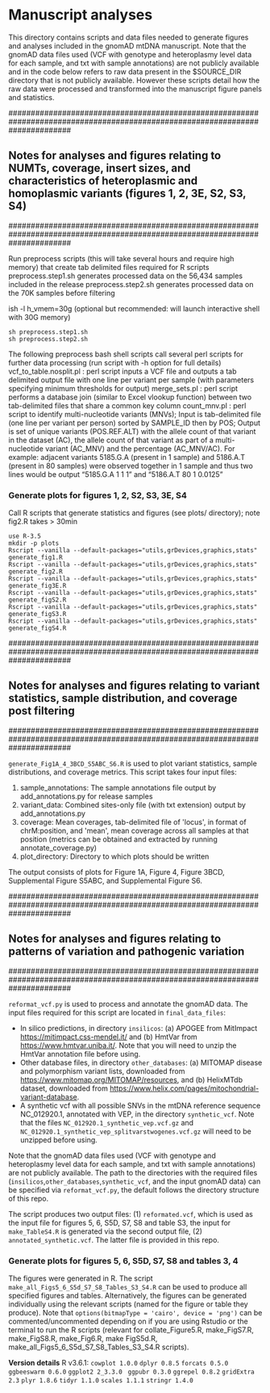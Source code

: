# Manuscript analyses
This directory contains scripts and data files needed to generate figures and analyses included in the gnomAD mtDNA manuscript. Note that the gnomAD data files used (VCF with genotype and heteroplasmy level data for each sample, and txt with sample annotations) are not publicly available and in the code below refers to raw data present in the $SOURCE_DIR directory that is not publicly available. However these scripts detail how the raw data were processed and transformed into the manuscript figure panels and statistics. 

##############################################################################################################################
## Notes for analyses and figures relating to NUMTs, coverage, insert sizes, and characteristics of heteroplasmic and homoplasmic variants (figures 1, 2, 3E, S2, S3, S4)
##############################################################################################################################

Run preprocess scripts (this will take several hours and require high memory) that create tab delimited files required for R scripts
preprocess.step1.sh generates processed data on the 56,434 samples included in the release 
preprocess.step2.sh generates processed data on the 70K samples before filtering

ish -l h_vmem=30g (optional but recommended: will launch interactive shell with 30G memory)
```
sh preprocess.step1.sh
sh preprocess.step2.sh
```

The following preprocess bash shell scripts call several perl scripts for further data processing (run script with -h option for full details)
 vcf_to_table.nosplit.pl : perl script inputs a VCF file and outputs a tab delimited output file with one line per variant per sample (with parameters specifying minimum thresholds for output)
 merge_sets.pl : perl script performs a database join (similar to Excel vlookup function) between two tab-delimited files that share a common key column
 count_mnv.pl : perl script to identify multi-nucleotide variants (MNVs); Input is tab-delimited file (one line per variant per person) sorted by SAMPLE_ID then by POS; Output is set of unique variants (POS.REF.ALT) with the allele count of that variant in the dataset (AC), the allele count of that variant as part of a multi-nucleotide variant (AC_MNV) and the percentage (AC_MNV/AC). For example: adjacent variants 5185.G.A (present in 1 sample) and 5186.A.T (present in 80 samples) were observed together in 1 sample and thus two lines would be output “5185.G.A 1 1 1” and “5186.A.T 80 1 0.0125”

### Generate plots for figures 1, 2, S2, S3, 3E, S4
Call R scripts that generate statistics and figures (see plots/ directory); 
note fig2.R takes > 30min

```
use R-3.5
mkdir -p plots
Rscript --vanilla --default-packages="utils,grDevices,graphics,stats" generate_fig1.R
Rscript --vanilla --default-packages="utils,grDevices,graphics,stats" generate_fig2.R
Rscript --vanilla --default-packages="utils,grDevices,graphics,stats" generate_fig3E.R
Rscript --vanilla --default-packages="utils,grDevices,graphics,stats" generate_figS2.R
Rscript --vanilla --default-packages="utils,grDevices,graphics,stats" generate_figS3.R
Rscript --vanilla --default-packages="utils,grDevices,graphics,stats" generate_figS4.R
```


##############################################################################################################################
## Notes for analyses and figures relating to variant statistics, sample distribution, and coverage post filtering
##############################################################################################################################

`generate_Fig1A_4_3BCD_S5ABC_S6.R` is used to plot variant statistics, sample distributions, and coverage metrics. This script takes four input files:
1. sample_annotations: The sample annotations file output by add_annotations.py for release samples
2. variant_data: Combined sites-only file (with txt extension) output by add_annotations.py
3. coverage: Mean coverages, tab-delimited file of 'locus', in format of chrM:position, and 'mean', mean coverage across all samples at that position (metrics can be obtained and extracted by running annotate_coverage.py)
4. plot_directory: Directory to which plots should be written

The output consists of plots for Figure 1A, Figure 4, Figure 3BCD, Supplemental Figure S5ABC, and Supplemental Figure S6.


##############################################################################################################################
## Notes for analyses and figures relating to patterns of variation and pathogenic variation
##############################################################################################################################


`reformat_vcf.py` is used to process and annotate the gnomAD data. The input files required for this script are located in `final_data_files`:
- In silico predictions, in directory `insilicos`: (a) APOGEE from MitImpact https://mitimpact.css-mendel.it/ and (b) HmtVar from https://www.hmtvar.uniba.it/. Note that you will need to unzip the HmtVar annotation file before using.
- Other database files, in directory `other_databases`: (a) MITOMAP disease and polymorphism variant lists, downloaded from https://www.mitomap.org/MITOMAP/resources, and (b) HelixMTdb dataset, downloaded from https://www.helix.com/pages/mitochondrial-variant-database.
- A synthetic vcf with all possible SNVs in the mtDNA reference sequence NC_012920.1, annotated with VEP, in the directory `synthetic_vcf`. Note that the files `NC_012920.1_synthetic_vep.vcf.gz` and `NC_012920.1_synthetic_vep_splitvarstwogenes.vcf.gz` will need to be unzipped before using.

Note that the gnomAD data files used (VCF with genotype and heteroplasmy level data for each sample, and txt with sample annotations) are not publicly available. The path to the directories with the required files (`insilicos`,`other_databases`,`synthetic_vcf`, and the input gnomAD data) can be specified via `reformat_vcf.py`, the default follows the directory structure of this repo. 

The script produces two output files: (1) `reformated.vcf`, which is used as the input file for figures 5, 6, S5D, S7, S8 and table S3, the input for `make_TableS4.R` is generated via the second output file, (2) `annotated_synthetic.vcf`. The latter file is provided in this repo.

### Generate plots for figures 5, 6, S5D, S7, S8 and tables 3, 4
The figures were generated in R. The script `make_all_Figs5_6_S5d_S7_S8_Tables_S3_S4.R` can be used to produce all specified figures and tables. Alternatively, the figures can be generated individually using the relevant scripts (named for the figure or table they produce). Note that `options(bitmapType = 'cairo', device = 'png')` can be commented/uncommented depending on if you are using Rstudio or the terminal to run the R scripts (relevant for collate_Figure5.R, make_FigS7.R, make_FigS8.R, make_Fig6.R, make FigS5d.R, make_all_Figs5_6_S5d_S7_S8_Tables_S3_S4.R scripts). 

**Version details**
R v3.6.1: `cowplot 1.0.0` `dplyr 0.8.5` `forcats 0.5.0` `ggbeeswarm 0.6.0` `ggplot2 2_3.3.0 ` `ggpubr 0.3.0` `ggrepel 0.8.2` `gridExtra 2.3` `plyr 1.8.6` `tidyr 1.1.0` `scales 1.1.1` `stringr 1.4.0`




